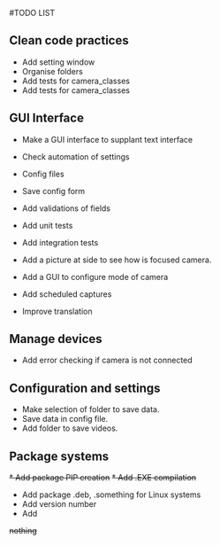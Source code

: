 #TODO LIST

## Clean code practices
* Add setting window
* Organise folders
* Add tests for camera_classes
* Add tests for camera_classes

## GUI Interface
* Make a GUI interface to supplant text interface
* Check automation of settings
* Config files
* Save config form
* Add validations of fields
* Add unit tests
* Add integration tests

* Add a picture at side to see how is focused camera.
* Add a GUI to configure mode of camera
* Add scheduled captures
* Improve translation

## Manage devices
* Add error checking if camera is not connected

## Configuration and settings
* Make selection of folder to save data.
* Save data in config file.
* Add folder to save videos.

## Package systems
~~* Add package PIP creation~~
~~* Add .EXE compilation~~
* Add package .deb, .something for Linux systems
* Add version number
* Add 

~~nothing~~